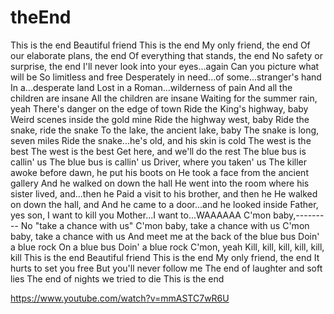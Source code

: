 theEnd
======
This is the end
Beautiful friend
This is the end
My only friend, the end
Of our elaborate plans, the end
Of everything that stands, the end
No safety or surprise, the end
I'll never look into your eyes...again
Can you picture what will be
So limitless and free
Desperately in need...of some...stranger's hand
In a...desperate land
Lost in a Roman...wilderness of pain
And all the children are insane
All the children are insane
Waiting for the summer rain, yeah
There's danger on the edge of town
Ride the King's highway, baby
Weird scenes inside the gold mine
Ride the highway west, baby
Ride the snake, ride the snake
To the lake, the ancient lake, baby
The snake is long, seven miles
Ride the snake...he's old, and his skin is cold
The west is the best
The west is the best
Get here, and we'll do the rest
The blue bus is callin' us
The blue bus is callin' us
Driver, where you taken' us
The killer awoke before dawn, he put his boots on
He took a face from the ancient gallery 
And he walked on down the hall
He went into the room where his sister lived, and...then he
Paid a visit to his brother, and then he
He walked on down the hall, and
And he came to a door...and he looked inside
Father, yes son, I want to kill you
Mother...I want to...WAAAAAA
C'mon baby,--------- No "take a chance with us"
C'mon baby, take a chance with us
C'mon baby, take a chance with us
And meet me at the back of the blue bus
Doin' a blue rock
On a blue bus
Doin' a blue rock
C'mon, yeah
Kill, kill, kill, kill, kill, kill
This is the end
Beautiful friend
This is the end
My only friend, the end
It hurts to set you free
But you'll never follow me
The end of laughter and soft lies
The end of nights we tried to die
This is the end

https://www.youtube.com/watch?v=mmASTC7wR6U
